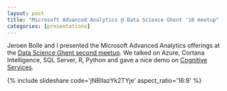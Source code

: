 ```yaml
---
layout: post
title: "Microsoft Advanced Analytics @ Data Science Ghent '16 meetup"
categories: [presentations]
---
```


Jeroen Bolle and I presented the Microsoft Advanced Analytics offerings at the [Data Science Ghent second meetup](https://www.meetup.com/Data-Science-Community-Meetup/events/229125749/). We talked on Azure, Cortana Intelligence, SQL Server, R, Python and gave a nice demo on [Cognitive Services](https://azure.microsoft.com/en-us/services/cognitive-services/).

{% include slideshare code='jNBIIazYk2TYje' aspect_ratio='16:9' %}

